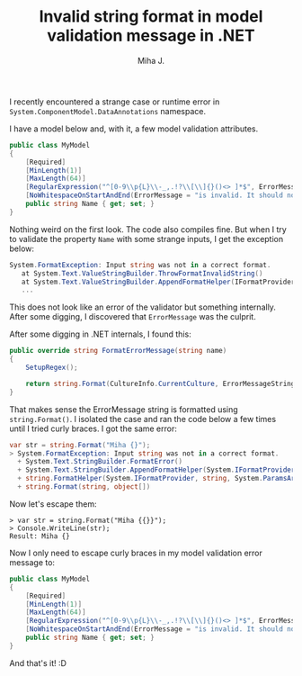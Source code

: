 ﻿---
layout: post
title: Invalid string format in model validation message in .NET
excerpt_separator: <!--more-->
author: Miha J.
tags: net6, net7, c#, data annotations, invalid string format exception
---

I recently encountered a strange case or runtime error in `System.ComponentModel.DataAnnotations` namespace.

I have a model below and, with it, a few model validation attributes.

```c#
public class MyModel
{
    [Required]
    [MinLength(1)]
    [MaxLength(64)]
    [RegularExpression("^[0-9\\p{L}\\-_,.!?\\[\\]{}()<> ]*$", ErrorMessage = "is invalid. It should only contain letters, numbers, spaces, unicode and special characters ( ) [ ] { } < > - _ , . ? !")]
    [NoWhitespaceOnStartAndEnd(ErrorMessage = "is invalid. It should not start or end with space character(s).")]
    public string Name { get; set; }
}
```

Nothing weird on the first look. The code also compiles fine. But when I try to validate the property `Name` with some strange inputs, I get the exception below:

```c#
System.FormatException: Input string was not in a correct format.
   at System.Text.ValueStringBuilder.ThrowFormatInvalidString()
   at System.Text.ValueStringBuilder.AppendFormatHelper(IFormatProvider provider, String format, ReadOnlySpan`1 args)
   ...
```

This does not look like an error of the validator but something internally. After some digging, I discovered that `ErrorMessage` was the culprit.

After some digging in .NET internals, I found this:

```c#
public override string FormatErrorMessage(string name)
{
    SetupRegex();

    return string.Format(CultureInfo.CurrentCulture, ErrorMessageString, name, Pattern);
}
```

That makes sense the ErrorMessage string is formatted using `string.Format()`. I isolated the case and ran the code below a few times until I tried curly braces. I got the same error:

```c#
var str = string.Format("Miha {}");
> System.FormatException: Input string was not in a correct format.
  + System.Text.StringBuilder.FormatError()
  + System.Text.StringBuilder.AppendFormatHelper(System.IFormatProvider, string, System.ParamsArray)
  + string.FormatHelper(System.IFormatProvider, string, System.ParamsArray)
  + string.Format(string, object[])
```

Now let's escape them:

```angular2html
> var str = string.Format("Miha {{}}");
> Console.WriteLine(str);
Result: Miha {}
```

Now I only need to escape curly braces in my model validation error message to:

```c#
public class MyModel
{
    [Required]
    [MinLength(1)]
    [MaxLength(64)]
    [RegularExpression("^[0-9\\p{L}\\-_,.!?\\[\\]{}()<> ]*$", ErrorMessage = "is invalid. It should only contain letters, numbers, spaces, unicode and special characters ( ) [ ] {{ }} < > - _ , . ? !")]
    [NoWhitespaceOnStartAndEnd(ErrorMessage = "is invalid. It should not start or end with space character(s).")]
    public string Name { get; set; }
}
```

And that's it! :D